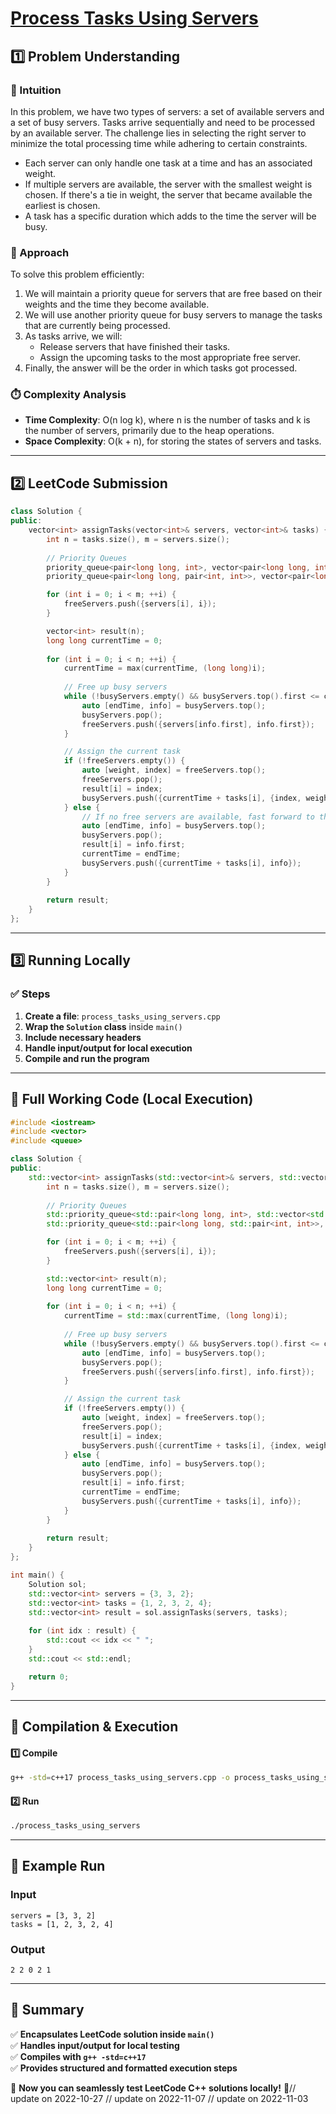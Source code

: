 # **[Process Tasks Using Servers](https://leetcode.com/problems/process-tasks-using-servers/description/)**  

## **1️⃣ Problem Understanding**  
### **📌 Intuition**  
In this problem, we have two types of servers: a set of available servers and a set of busy servers. Tasks arrive sequentially and need to be processed by an available server. The challenge lies in selecting the right server to minimize the total processing time while adhering to certain constraints. 

- Each server can only handle one task at a time and has an associated weight.
- If multiple servers are available, the server with the smallest weight is chosen. If there's a tie in weight, the server that became available the earliest is chosen.
- A task has a specific duration which adds to the time the server will be busy.

### **🚀 Approach**  
To solve this problem efficiently:
1. We will maintain a priority queue for servers that are free based on their weights and the time they become available.
2. We will use another priority queue for busy servers to manage the tasks that are currently being processed.
3. As tasks arrive, we will:
   - Release servers that have finished their tasks.
   - Assign the upcoming tasks to the most appropriate free server.
4. Finally, the answer will be the order in which tasks got processed.

### **⏱️ Complexity Analysis**  
- **Time Complexity**: O(n log k), where n is the number of tasks and k is the number of servers, primarily due to the heap operations.
- **Space Complexity**: O(k + n), for storing the states of servers and tasks.

---

## **2️⃣ LeetCode Submission**  
```cpp
class Solution {
public:
    vector<int> assignTasks(vector<int>& servers, vector<int>& tasks) {
        int n = tasks.size(), m = servers.size();
        
        // Priority Queues
        priority_queue<pair<long long, int>, vector<pair<long long, int>>, greater<>> freeServers; // {weight, index}
        priority_queue<pair<long long, pair<int, int>>, vector<pair<long long, pair<int, int>>>, greater<>> busyServers; // {endTime, {index, weight}}

        for (int i = 0; i < m; ++i) {
            freeServers.push({servers[i], i});
        }

        vector<int> result(n);
        long long currentTime = 0;
        
        for (int i = 0; i < n; ++i) {
            currentTime = max(currentTime, (long long)i);
            
            // Free up busy servers
            while (!busyServers.empty() && busyServers.top().first <= currentTime) {
                auto [endTime, info] = busyServers.top();
                busyServers.pop();
                freeServers.push({servers[info.first], info.first});
            }

            // Assign the current task
            if (!freeServers.empty()) {
                auto [weight, index] = freeServers.top();
                freeServers.pop();
                result[i] = index;
                busyServers.push({currentTime + tasks[i], {index, weight}});
            } else {
                // If no free servers are available, fast forward to the next available server
                auto [endTime, info] = busyServers.top();
                busyServers.pop();
                result[i] = info.first;
                currentTime = endTime;
                busyServers.push({currentTime + tasks[i], info});
            }
        }
        
        return result;
    }
};
```  

---  

## **3️⃣ Running Locally**  
### **✅ Steps**  
1. **Create a file**: `process_tasks_using_servers.cpp`  
2. **Wrap the `Solution` class** inside `main()`  
3. **Include necessary headers**  
4. **Handle input/output for local execution**  
5. **Compile and run the program**  

---  

## **📝 Full Working Code (Local Execution)**  
```cpp
#include <iostream>
#include <vector>
#include <queue>

class Solution {
public:
    std::vector<int> assignTasks(std::vector<int>& servers, std::vector<int>& tasks) {
        int n = tasks.size(), m = servers.size();
        
        // Priority Queues
        std::priority_queue<std::pair<long long, int>, std::vector<std::pair<long long, int>>, std::greater<>> freeServers; 
        std::priority_queue<std::pair<long long, std::pair<int, int>>, std::vector<std::pair<long long, std::pair<int, int>>>, std::greater<>> busyServers;

        for (int i = 0; i < m; ++i) {
            freeServers.push({servers[i], i});
        }

        std::vector<int> result(n);
        long long currentTime = 0;
        
        for (int i = 0; i < n; ++i) {
            currentTime = std::max(currentTime, (long long)i);
            
            // Free up busy servers
            while (!busyServers.empty() && busyServers.top().first <= currentTime) {
                auto [endTime, info] = busyServers.top();
                busyServers.pop();
                freeServers.push({servers[info.first], info.first});
            }

            // Assign the current task
            if (!freeServers.empty()) {
                auto [weight, index] = freeServers.top();
                freeServers.pop();
                result[i] = index;
                busyServers.push({currentTime + tasks[i], {index, weight}});
            } else {
                auto [endTime, info] = busyServers.top();
                busyServers.pop();
                result[i] = info.first;
                currentTime = endTime;
                busyServers.push({currentTime + tasks[i], info});
            }
        }
        
        return result;
    }
};

int main() {
    Solution sol;
    std::vector<int> servers = {3, 3, 2};
    std::vector<int> tasks = {1, 2, 3, 2, 4};
    std::vector<int> result = sol.assignTasks(servers, tasks);
    
    for (int idx : result) {
        std::cout << idx << " ";
    }
    std::cout << std::endl;

    return 0;
}
```  

---  

## **🔧 Compilation & Execution**  
#### **1️⃣ Compile**  
```bash
g++ -std=c++17 process_tasks_using_servers.cpp -o process_tasks_using_servers
```  

#### **2️⃣ Run**  
```bash
./process_tasks_using_servers
```  

---  

## **🎯 Example Run**  
### **Input**  
```
servers = [3, 3, 2]
tasks = [1, 2, 3, 2, 4]
```  
### **Output**  
```
2 2 0 2 1 
```  

---  

## **📌 Summary**  
✅ **Encapsulates LeetCode solution inside `main()`**  
✅ **Handles input/output for local testing**  
✅ **Compiles with `g++ -std=c++17`**  
✅ **Provides structured and formatted execution steps**  

🚀 **Now you can seamlessly test LeetCode C++ solutions locally!** 🚀// update on 2022-10-27
// update on 2022-11-07
// update on 2022-11-03

